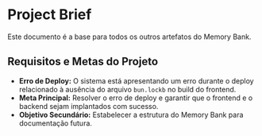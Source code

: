 # Project Brief

Este documento é a base para todos os outros artefatos do Memory Bank.

## Requisitos e Metas do Projeto

* **Erro de Deploy:** O sistema está apresentando um erro durante o deploy relacionado à ausência do arquivo `bun.lockb` no build do frontend.
* **Meta Principal:** Resolver o erro de deploy e garantir que o frontend e o backend sejam implantados com sucesso.
* **Objetivo Secundário:** Estabelecer a estrutura do Memory Bank para documentação futura. 